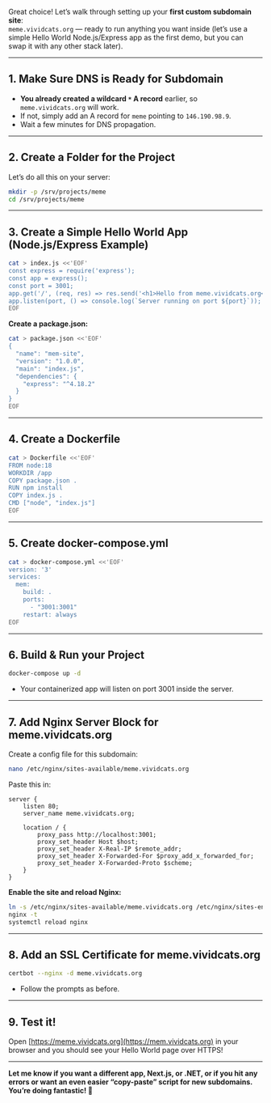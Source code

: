 Great choice! Let’s walk through setting up your **first custom subdomain site**:  
`meme.vividcats.org` — ready to run anything you want inside (let’s use a simple Hello World Node.js/Express app as the first demo, but you can swap it with any other stack later).

---

## **1. Make Sure DNS is Ready for Subdomain**

- **You already created a wildcard `*` A record** earlier, so `meme.vividcats.org` will work.
- If not, simply add an A record for `meme` pointing to `146.190.98.9`.
- Wait a few minutes for DNS propagation.

---

## **2. Create a Folder for the Project**

Let’s do all this on your server:

```bash
mkdir -p /srv/projects/meme
cd /srv/projects/meme
```

---

## **3. Create a Simple Hello World App (Node.js/Express Example)**

```bash
cat > index.js <<'EOF'
const express = require('express');
const app = express();
const port = 3001;
app.get('/', (req, res) => res.send('<h1>Hello from meme.vividcats.org</h1>'));
app.listen(port, () => console.log(`Server running on port ${port}`));
EOF
```

**Create a package.json:**
```bash
cat > package.json <<'EOF'
{
  "name": "mem-site",
  "version": "1.0.0",
  "main": "index.js",
  "dependencies": {
    "express": "^4.18.2"
  }
}
EOF
```

---

## **4. Create a Dockerfile**

```bash
cat > Dockerfile <<'EOF'
FROM node:18
WORKDIR /app
COPY package.json .
RUN npm install
COPY index.js .
CMD ["node", "index.js"]
EOF
```

---

## **5. Create docker-compose.yml**

```bash
cat > docker-compose.yml <<'EOF'
version: '3'
services:
  mem:
    build: .
    ports:
      - "3001:3001"
    restart: always
EOF
```

---

## **6. Build & Run your Project**

```bash
docker-compose up -d
```
- Your containerized app will listen on port 3001 inside the server.

---

## **7. Add Nginx Server Block for meme.vividcats.org**

Create a config file for this subdomain:

```bash
nano /etc/nginx/sites-available/meme.vividcats.org
```
Paste this in:

```nginx
server {
    listen 80;
    server_name meme.vividcats.org;

    location / {
        proxy_pass http://localhost:3001;
        proxy_set_header Host $host;
        proxy_set_header X-Real-IP $remote_addr;
        proxy_set_header X-Forwarded-For $proxy_add_x_forwarded_for;
        proxy_set_header X-Forwarded-Proto $scheme;
    }
}
```

**Enable the site and reload Nginx:**
```bash
ln -s /etc/nginx/sites-available/meme.vividcats.org /etc/nginx/sites-enabled/
nginx -t
systemctl reload nginx
```

---

## **8. Add an SSL Certificate for meme.vividcats.org**

```bash
certbot --nginx -d meme.vividcats.org
```
- Follow the prompts as before.

---

## **9. Test it!**
Open [https://meme.vividcats.org](https://mem.vividcats.org) in your browser and you should see your Hello World page over HTTPS!

---

**Let me know if you want a different app, Next.js, or .NET, or if you hit any errors or want an even easier “copy-paste” script for new subdomains. You’re doing fantastic! 🚀**